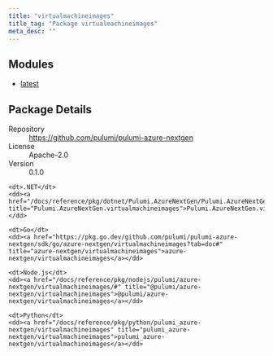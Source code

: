 ```yaml
---
title: "virtualmachineimages"
title_tag: "Package virtualmachineimages"
meta_desc: ""
---
```


<!-- WARNING: this file was generated by Pulumi Docs Generator. -->
<!-- Do not edit by hand unless you're certain you know what you are doing! -->



<h2 id="modules">Modules</h2>
<ul class="api">
    <li><a href="latest/" title="latest"><span class="symbol module"></span>latest</a></li>
</ul>

<h2 id="package-details">Package Details</h2>
<dl class="package-details">
	<dt>Repository</dt>
	<dd><a href="https://github.com/pulumi/pulumi-azure-nextgen">https://github.com/pulumi/pulumi-azure-nextgen</a></dd>
	<dt>License</dt>
	<dd>Apache-2.0</dd>
	<dt>Version</dt>
	<dd>0.1.0</dd>
</dl>



<dl class="tabular">

    <dt>.NET</dt>
    <dd><a href="/docs/reference/pkg/dotnet/Pulumi.AzureNextGen/Pulumi.AzureNextGen.virtualmachineimages.html" title="Pulumi.AzureNextGen.virtualmachineimages">Pulumi.AzureNextGen.virtualmachineimages</a></dd>

    <dt>Go</dt>
    <dd><a href="https://pkg.go.dev/github.com/pulumi/pulumi-azure-nextgen/sdk/go/azure-nextgen/virtualmachineimages?tab=doc#" title="azure-nextgen/virtualmachineimages">azure-nextgen/virtualmachineimages</a></dd>

    <dt>Node.js</dt>
    <dd><a href="/docs/reference/pkg/nodejs/pulumi/azure-nextgen/virtualmachineimages/#" title="@pulumi/azure-nextgen/virtualmachineimages">@pulumi/azure-nextgen/virtualmachineimages</a></dd>

    <dt>Python</dt>
    <dd><a href="/docs/reference/pkg/python/pulumi_azure-nextgen/virtualmachineimages" title="pulumi_azure-nextgen/virtualmachineimages">pulumi_azure-nextgen/virtualmachineimages</a></dd>

</dl>

